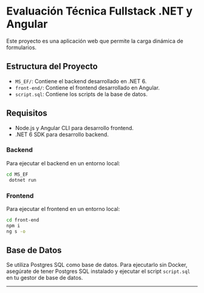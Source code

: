 # Evaluación Técnica Fullstack .NET y Angular

Este proyecto es una aplicación web que permite la carga dinámica de formularios.

## Estructura del Proyecto

- `MS_EF/`: Contiene el backend desarrollado en .NET 6.
- `front-end/`: Contiene el frontend desarrollado en Angular.
- `script.sql`: Contiene los scripts de la base de datos.

## Requisitos

- Node.js y Angular CLI para desarrollo frontend.
- .NET 6 SDK para desarrollo backend.

### Backend

Para ejecutar el backend en un entorno local:
```sh
cd MS_EF
 dotnet run
```

### Frontend

Para ejecutar el frontend en un entorno local:
```sh
cd front-end
npm i
ng s -o
```

## Base de Datos

Se utiliza Postgres SQL como base de datos. Para ejecutarlo sin Docker, asegúrate de tener Postgres SQL instalado y ejecutar el script `script.sql` en tu gestor de base de datos.

---

